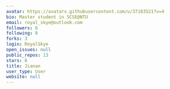 ```yaml
---
avatar: https://avatars.githubusercontent.com/u/37183521?v=4
bio: Master student in SCSE@NTU
email: royal_skye@outlook.com
followers: 6
following: 8
forks: 3
login: RoyalSkye
open_issues: null
public_repos: 13
stars: 6
title: Jianan
user_type: User
website: null
---
```

